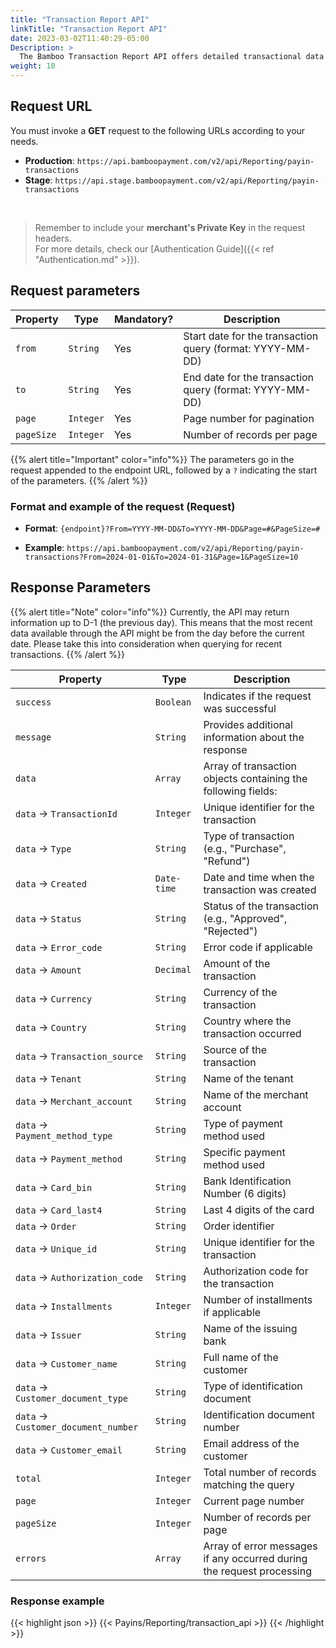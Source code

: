 ```yaml
---
title: "Transaction Report API"
linkTitle: "Transaction Report API"
date: 2023-03-02T11:40:29-05:00
Description: >
  The Bamboo Transaction Report API offers detailed transactional data retrieval. It enables users to access transaction information for specified time periods, select specific data columns for customized reports and obtain comprehensive transaction details, including buyer information, payment methods, and transaction statuses.
weight: 10
---
```


## Request URL
You must invoke a **GET** request to the following URLs according to your needs.

* **Production**: `https://api.bamboopayment.com/v2/api/Reporting/payin-transactions`
* **Stage**: `https://api.stage.bamboopayment.com/v2/api/Reporting/payin-transactions`

<br />

> Remember to include your **merchant's Private Key** in the request headers. <br /> For more details, check our [Authentication Guide]({{< ref "Authentication.md" >}}).

## Request parameters
| Property | Type | Mandatory? | Description |
|----------|------|------------|-------------|
| `from` | `String` | Yes | Start date for the transaction query (format: YYYY-MM-DD) |
| `to` | `String` | Yes | End date for the transaction query (format: YYYY-MM-DD) |
| `page` | `Integer` | Yes | Page number for pagination |
| `pageSize` | `Integer` | Yes | Number of records per page |

{{% alert title="Important" color="info"%}}
The parameters go in the request appended to the endpoint URL, followed by a `?` indicating the start of the parameters.
{{% /alert %}}

### Format and example of the request (Request)
* **Format**: `{endpoint}?From=YYYY-MM-DD&To=YYYY-MM-DD&Page=#&PageSize=#`

* **Example**: `https://api.bamboopayment.com/v2/api/Reporting/payin-transactions?From=2024-01-01&To=2024-01-31&Page=1&PageSize=10`

## Response Parameters

{{% alert title="Note" color="info"%}}
Currently, the API may return information up to D-1 (the previous day). This means that the most recent data available through the API might be from the day before the current date. Please take this into consideration when querying for recent transactions.
{{% /alert %}}


| Property | Type | Description |
|----------|------|-------------|
| `success` | `Boolean` | Indicates if the request was successful |
| `message` | `String` | Provides additional information about the response |
| `data` | `Array` | Array of transaction objects containing the following fields: |
| `data` → `TransactionId` | `Integer` | Unique identifier for the transaction |
| `data` → `Type` | `String` | Type of transaction (e.g., "Purchase", "Refund") |
| `data` → `Created` | `Date-time` | Date and time when the transaction was created |
| `data` → `Status` | `String` | Status of the transaction (e.g., "Approved", "Rejected") |
| `data` → `Error_code` | `String` | Error code if applicable |
| `data` → `Amount` | `Decimal` | Amount of the transaction |
| `data` → `Currency` | `String` | Currency of the transaction |
| `data` → `Country` | `String` | Country where the transaction occurred |
| `data` → `Transaction_source` | `String` | Source of the transaction |
| `data` → `Tenant` | `String` | Name of the tenant |
| `data` → `Merchant_account` | `String` | Name of the merchant account |
| `data` → `Payment_method_type` | `String` | Type of payment method used |
| `data` → `Payment_method` | `String` | Specific payment method used |
| `data` → `Card_bin` | `String` | Bank Identification Number (6 digits) |
| `data` → `Card_last4` | `String` | Last 4 digits of the card |
| `data` → `Order` | `String` | Order identifier |
| `data` → `Unique_id` | `String` | Unique identifier for the transaction |
| `data` → `Authorization_code` | `String` | Authorization code for the transaction |
| `data` → `Installments` | `Integer` | Number of installments if applicable |
| `data` → `Issuer` | `String` | Name of the issuing bank |
| `data` → `Customer_name` | `String` | Full name of the customer |
| `data` → `Customer_document_type` | `String` | Type of identification document |
| `data` → `Customer_document_number` | `String` | Identification document number |
| `data` → `Customer_email` | `String` | Email address of the customer |
| `total` | `Integer` | Total number of records matching the query |
| `page` | `Integer` | Current page number |
| `pageSize` | `Integer` | Number of records per page |
| `errors` | `Array` | Array of error messages if any occurred during the request processing |

### Response example
{{< highlight json >}}
{{< Payins/Reporting/transaction_api >}}
{{< /highlight >}} 